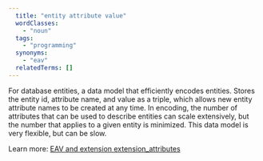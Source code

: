 ```yaml
---
  title: "entity attribute value"
  wordClasses:
    - "noun"
  tags:
    - "programming"
  synonyms:
    - "eav"
  relatedTerms: [] 
---
```

For database entities, a data model that efficiently encodes entities.
Stores the entity id, attribute name, and value as a triple, which allows new entity attribute names to be created at any time.
In encoding, the number of attributes that can be used to describe entities can scale extensively, but the number that applies to a given entity is minimized.
This data model is very flexible, but can be slow.

Learn more: [EAV and extension extension_attributes](https://devdocs.magento.com/guides/v2.3/extension-dev-guide/attributes.html)
